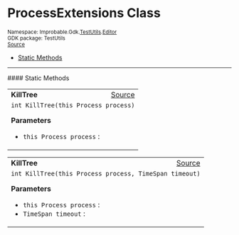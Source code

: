 
# ProcessExtensions Class
<sup>
Namespace: Improbable.Gdk.<a href="{{urlRoot}}/api/test-utils-index">TestUtils</a>.<a href="{{urlRoot}}/api/test-utils/editor-index">Editor</a><br/>
GDK package: TestUtils<br/>
<a href="https://www.github.com/spatialos/gdk-for-unity/blob/51790202/workers/unity/Packages/io.improbable.gdk.testutils/Editor/SpatialDeploymentManager.cs/#L149">Source</a>
<style>
a code {
                    padding: 0em 0.25em!important;
}
code {
                    background-color: #ffffff!important;
}
</style>
</sup>
<nav id="pageToc" class="page-toc"><ul><li><a href="#static-methods">Static Methods</a>
</ul></nav>











</p>
<hr style="width:100%; border-top-color:#d8d8d8" />
#### Static Methods


</p>




<table width="100%">
    <tr>
        <td style="border-right:none"><a id="killtree-this-process"></a><b>KillTree</b></td>
        <td style="border-left:none; text-align:right"><a href="https://www.github.com/spatialos/gdk-for-unity/blob/51790202/workers/unity/Packages/io.improbable.gdk.testutils/Editor/SpatialDeploymentManager.cs/#L154">Source</a></td>
    </tr>
    <tr>
        <td colspan="2">
<code>int KillTree(this Process process)</code></p>



</p>

<b>Parameters</b>

<ul>
<li><code>this Process process</code> : </li>
</ul>





</td>
    </tr>
</table>


<table width="100%">
    <tr>
        <td style="border-right:none"><a id="killtree-this-process-timespan"></a><b>KillTree</b></td>
        <td style="border-left:none; text-align:right"><a href="https://www.github.com/spatialos/gdk-for-unity/blob/51790202/workers/unity/Packages/io.improbable.gdk.testutils/Editor/SpatialDeploymentManager.cs/#L159">Source</a></td>
    </tr>
    <tr>
        <td colspan="2">
<code>int KillTree(this Process process, TimeSpan timeout)</code></p>



</p>

<b>Parameters</b>

<ul>
<li><code>this Process process</code> : </li>
<li><code>TimeSpan timeout</code> : </li>
</ul>





</td>
    </tr>
</table>







